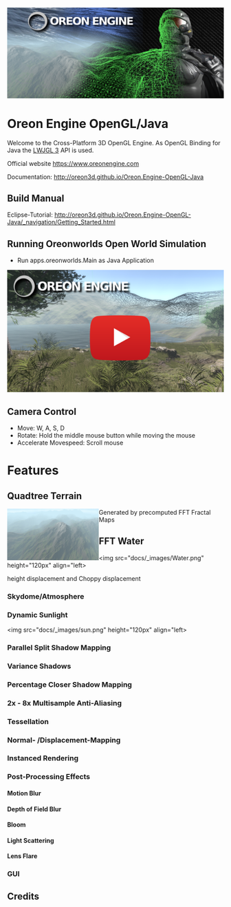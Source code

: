 ![Banner](docs/_images/Banner.png)
# Oreon Engine OpenGL/Java
Welcome to the Cross-Platform 3D OpenGL Engine.
As OpenGL Binding for Java the [LWJGL 3](https://www.lwjgl.org/) API is used.

Official website https://www.oreonengine.com

Documentation: http://oreon3d.github.io/Oreon.Engine-OpenGL-Java

## Build Manual
Eclipse-Tutorial: http://oreon3d.github.io/Oreon.Engine-OpenGL-Java/_navigation/Getting_Started.html  


## Running Oreonworlds Open World Simulation
* Run apps.oreonworlds.Main as Java Application

[![IMAGE ALT TEXT HERE](docs/_images/thumbnail4.png)](https://www.youtube.com/watch?v=eC8dZm4fkUE)

## Camera Control
* Move: W, A, S, D
* Rotate: Hold the middle mouse button while moving the mouse
* Accelerate Movespeed: Scroll mouse

# Features
## Quadtree Terrain
<img src="docs/_images/Terrain.png" height="120px" align="left">

Generated by precomputed FFT Fractal Maps  

## FFT Water
<img src="docs/_images/Water.png" height="120px" align="left>

height displacement and Choppy displacement

### Skydome/Atmosphere
### Dynamic Sunlight
<img src="docs/_images/sun.png" height="120px" align="left>
### Parallel Split Shadow Mapping
### Variance Shadows
### Percentage Closer Shadow Mapping
### 2x - 8x Multisample Anti-Aliasing
### Tessellation
### Normal- /Displacement-Mapping
### Instanced Rendering
### Post-Processing Effects
#### Motion Blur
#### Depth of Field Blur
#### Bloom
#### Light Scattering
#### Lens Flare
### GUI
## Credits